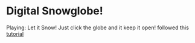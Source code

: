 # Digital Snowglobe! 
Playing: Let it Snow! Just click the globe and it keep it open!
followed this [tutorial](https://jams.hackclub.com/jam/custom-snowglobe#Twinkle,%20Twinkle%20(Add%20some%20music))
